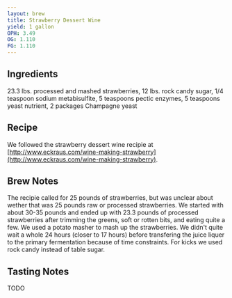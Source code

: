 ```yaml
---
layout: brew
title: Strawberry Dessert Wine
yield: 1 gallon
OPH: 3.49
OG: 1.110
FG: 1.110
---
```


## Ingredients
23.3 lbs. processed and mashed strawberries, 12 lbs. rock candy sugar, 1/4 teaspoon sodium metabisulfite, 5 teaspoons pectic enzymes, 5 teaspoons yeast nutrient, 2 packages Champagne yeast

## Recipe
We followed the strawberry dessert wine recipie at [http://www.eckraus.com/wine-making-strawberry](http://www.eckraus.com/wine-making-strawberry).

## Brew Notes
The recipie called for 25 pounds of strawberries, but was unclear about wether that was 25 pounds raw or processed strawberries.  We started with about 30-35 pounds and ended up with 23.3 pounds of processed strawberries after trimming the greens, soft or rotten bits, and eating quite a few.  We used a potato masher to mash up the strawberries.  We didn't quite wait a whole 24 hours (closer to 17 hours) before transfering the juice liquer to the primary fermentation because of time constraints. For kicks we used rock candy instead of table sugar.

## Tasting Notes
TODO
